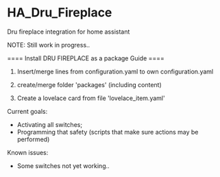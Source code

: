 # HA_Dru_Fireplace
Dru fireplace integration for home assistant

NOTE: Still work in progress..

==== Install DRU FIREPLACE as a package Guide ====

1) Insert/merge lines from configuration.yaml to own configuration.yaml

2) create/merge folder 'packages' (including content)
 
3) Create a lovelace card from file 'lovelace_item.yaml'

Current goals:
- Activating all switches;
- Programming that safety (scripts that make sure actions may be performed)

Known issues:
- Some switches not yet working..